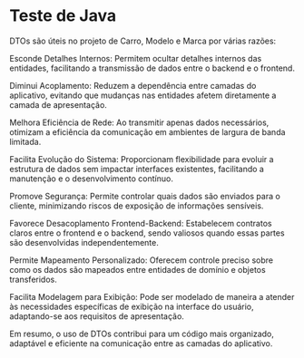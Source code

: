 # Teste de Java

DTOs são úteis no projeto de Carro, Modelo e Marca por várias razões:

Esconde Detalhes Internos: Permitem ocultar detalhes internos das entidades, facilitando a transmissão de dados entre o backend e o frontend.

Diminui Acoplamento: Reduzem a dependência entre camadas do aplicativo, evitando que mudanças nas entidades afetem diretamente a camada de apresentação.

Melhora Eficiência de Rede: Ao transmitir apenas dados necessários, otimizam a eficiência da comunicação em ambientes de largura de banda limitada.

Facilita Evolução do Sistema: Proporcionam flexibilidade para evoluir a estrutura de dados sem impactar interfaces existentes, facilitando a manutenção e o desenvolvimento contínuo.

Promove Segurança: Permite controlar quais dados são enviados para o cliente, minimizando riscos de exposição de informações sensíveis.

Favorece Desacoplamento Frontend-Backend: Estabelecem contratos claros entre o frontend e o backend, sendo valiosos quando essas partes são desenvolvidas independentemente.

Permite Mapeamento Personalizado: Oferecem controle preciso sobre como os dados são mapeados entre entidades de domínio e objetos transferidos.

Facilita Modelagem para Exibição: Pode ser modelado de maneira a atender às necessidades específicas de exibição na interface do usuário, adaptando-se aos requisitos de apresentação.

Em resumo, o uso de DTOs contribui para um código mais organizado, adaptável e eficiente na comunicação entre as camadas do aplicativo.